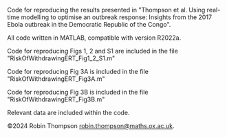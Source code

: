 Code for reproducing the results presented in "Thompson et al. Using real-time modelling to optimise an outbreak response: Insights from the 2017 Ebola outbreak in the Democratic Republic of the Congo".

All code written in MATLAB, compatible with version R2022a.

Code for reproducing Figs 1, 2 and S1 are included in the file "RiskOfWithdrawingERT_Fig1_2_S1.m"

Code for reproducing Fig 3A is included in the file "RiskOfWithdrawingERT_Fig3A.m"

Code for reproducing Fig 3B is included in the file "RiskOfWithdrawingERT_Fig3B.m"

Relevant data are included within the code.

©2024 Robin Thompson <robin.thompson@maths.ox.ac.uk>.


